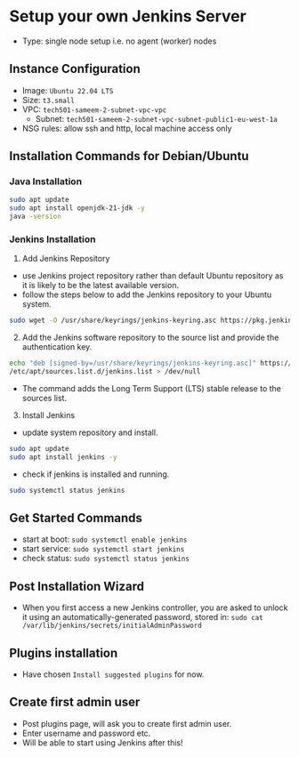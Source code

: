 # Setup your own Jenkins Server

- Type: single node setup i.e. no agent (worker) nodes

## Instance Configuration

- Image: `Ubuntu 22.04 LTS`
- Size: `t3.small`
- VPC: `tech501-sameem-2-subnet-vpc-vpc`
  - Subnet: `tech501-sameem-2-subnet-vpc-subnet-public1-eu-west-1a`
- NSG rules: allow ssh and http, local machine access only

## Installation Commands for Debian/Ubuntu

### Java Installation

```bash
sudo apt update
sudo apt install openjdk-21-jdk -y
java -version
```

### Jenkins Installation

1. Add Jenkins Repository

- use Jenkins project repository rather than default Ubuntu repository as it is likely to be the latest available version.
- follow the steps below to add the Jenkins repository to your Ubuntu system.

```bash
sudo wget -O /usr/share/keyrings/jenkins-keyring.asc https://pkg.jenkins.io/debian-stable/jenkins.io-2023.key
```

2. Add the Jenkins software repository to the source list and provide the authentication key.

```bash
echo "deb [signed-by=/usr/share/keyrings/jenkins-keyring.asc]" https://pkg.jenkins.io/debian-stable binary/ | sudo tee \
/etc/apt/sources.list.d/jenkins.list > /dev/null
```

- The command adds the Long Term Support (LTS) stable release to the sources list.

3. Install Jenkins

- update system repository and install.

```bash
sudo apt update
sudo apt install jenkins -y
```

- check if jenkins is installed and running.

```bash
sudo systemctl status jenkins
```

## Get Started Commands

- start at boot: `sudo systemctl enable jenkins`
- start service: `sudo systemctl start jenkins`
- check status: `sudo systemctl status jenkins`

## Post Installation Wizard

- When you first access a new Jenkins controller, you are asked to unlock it using an automatically-generated password, stored in: `sudo cat /var/lib/jenkins/secrets/initialAdminPassword`

## Plugins installation

- Have chosen `Install suggested plugins` for now.

## Create first admin user

- Post plugins page, will ask you to create first admin user.
- Enter username and password etc.
- Will be able to start using Jenkins after this!

